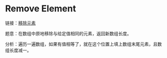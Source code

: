 # Remove Element

链接：[移除元素](https://leetcode-cn.com/problems/remove-element/description/)

题意：在数组中原地移除与给定值相同的元素，返回新数组长度。

分析：遍历一遍数组，如果有值相等了，就在这个位置上填上数组末尾元素，且数组长度减一。